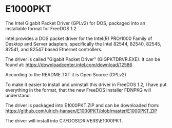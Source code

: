 # E1000PKT
The Intel Gigabit Packet Driver (GPLv2) for DOS, packaged into an installable format for FreeDOS 1.2

intel provides a DOS packet driver for the Intel(R) PRO/1000 Family of Desktop and Server adapters, specifically the Intel 82544, 82540, 82545, 82541, and 82547 based Ethernet controllers.

The driver is called "Gigabit Packet Driver" (GIGPKTDRVR.EXE).
It can be found at: https://downloadcenter.intel.com/download/12586

According to the README.TXT it is Open Source (GPLv2)

To make it easier to install and uninstall this driver in FreeDOS 1.2, I have put everything in the format, that the new FreeDOS installer FDNPKG will understand. 

The driver is packaged into E1000PKT.ZIP and can be downloaded from:
https://github.com/ulrich-hansen/E1000PKT/blob/master/E1000PKT.ZIP

The driver will install into C:\FDOS\DRIVERS\E1000PKT.
